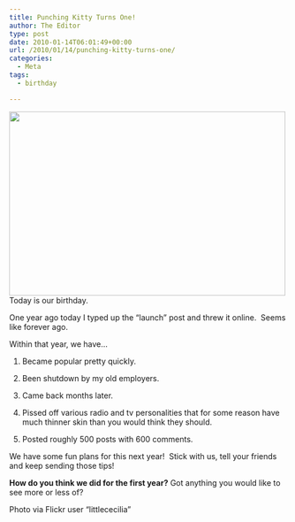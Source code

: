 ```yaml
---
title: Punching Kitty Turns One!
author: The Editor
type: post
date: 2010-01-14T06:01:49+00:00
url: /2010/01/14/punching-kitty-turns-one/
categories:
  - Meta
tags:
  - birthday

---
```

[<img class="aligncenter size-full wp-image-2891" title="cinder_hat.jpg by littlececilia" src="http://punchingkitty.com/wp-content/uploads/2010/01/cinder_hat.jpg-by-littlececilia.jpeg" alt="" width="500" height="333" srcset="http://media.punchingkitty.com/wordpress/2010/01/cinder_hat.jpg-by-littlececilia.jpeg 500w, http://media.punchingkitty.com/wordpress/2010/01/cinder_hat.jpg-by-littlececilia-300x199.jpg 300w" sizes="(max-width: 500px) 100vw, 500px" />][1]Today is our birthday.

One year ago today I typed up the &#8220;launch&#8221; post and threw it online.  Seems like forever ago.

Within that year, we have&#8230;

1. Became popular pretty quickly.

2. Been shutdown by my old employers.

3. Came back months later.

4. Pissed off various radio and tv personalities that for some reason have much thinner skin than you would think they should.

5. Posted roughly 500 posts with 600 comments.

We have some fun plans for this next year!  Stick with us, tell your friends and keep sending those tips!

**How do you think we did for the first year?** Got anything you would like to see more or less of?

Photo via Flickr user &#8220;littlececilia&#8221;

 [1]: http://punchingkitty.com/wp-content/uploads/2010/01/cinder_hat.jpg-by-littlececilia.jpeg